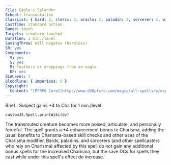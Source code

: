 ```yaml
---
File: Eagle's Splendor
School: transmutation
ClassList: { bard: 2, cleric: 2, oracle: 2, paladin: 2, sorcerer: 2, wizard: 2, alchemist: 2, summoner: 2, unchained summoner: 2, antipaladin: 2, bloodrager: 2, shaman: 2, psychic: 2, mesmerist: 2, medium: 2 }
CastTime: standard action
Range: touch
Targets: creature touched
Duration: 1 min./level
SavingThrow: Will negates (harmless)
SR: yes
Components:
  V: yes
  S: yes
  M: feathers or droppings from an eagle
  DF: yes
SLALevel: 2
Bloodline: { Imperious: 5 }
Copyright:
  Content: "[PFRPG Core](http://www.d20pfsrd.com/magic/all-spells/e/eagle-s-splendor)"
---
```

Brief:: Subject gains +4 to Cha for 1 min./level.

```dataviewjs
customJS.Spell.printWiki(dv)
```

The transmuted creature becomes more poised, articulate, and personally forceful. The spell grants a +4 enhancement bonus to Charisma, adding the usual benefits to Charisma-based skill checks and other uses of the Charisma modifier. Bards, paladins, and sorcerers (and other spellcasters who rely on Charisma) affected by this spell do not gain any additional bonus spells for the increased Charisma, but the save DCs for spells they cast while under this spell's effect do increase.
